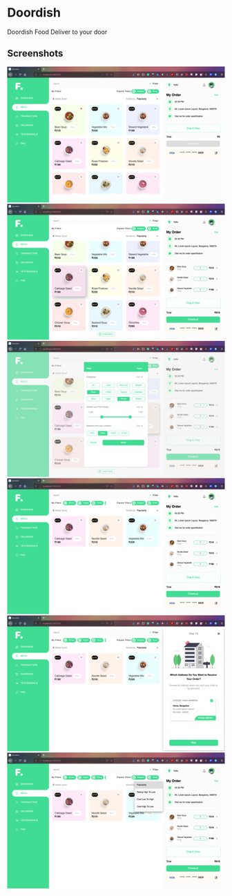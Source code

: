 # Doordish

Doordish Food Deliver to your door

## Screenshots

![](images/1.png)
![](images/2.png)
![](images/filter.png)
![](images/filter_applied.png)
![](images/select_address.png)
![](images/sorting.png)
